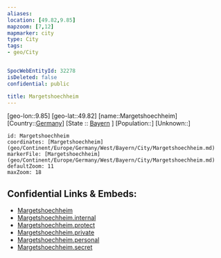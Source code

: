 ```yaml
---
aliases: 
location: [49.82,9.85]
mapzoom: [7,12] 
mapmarker: city 
type: City
tags:
- geo/City


SpocWebEntityId: 32278
isDeleted: false
confidential: public

title: Margetshoechheim
---
```

[geo-lon::9.85]
[geo-lat::49.82]
[name::Margetshoechheim]
[Country::[Germany](geo/Continent/Europe/Germany.md)]
[State :: [Bayern](geo/Continent/Europe/Germany/West/Bayern.md) ]
[Population::]
[Unknown::]


```leaflet
id: Margetshoechheim
coordinates: [Margetshoechheim](geo/Continent/Europe/Germany/West/Bayern/City/Margetshoechheim.md)
markerFile: [Margetshoechheim](geo/Continent/Europe/Germany/West/Bayern/City/Margetshoechheim.md)
defaultZoom: 11 
maxZoom: 18
```


## Confidential Links & Embeds: 
- [Margetshoechheim](../../../../../../../../_public/geo/Continent/Europe/Germany/West/Bayern/City/Margetshoechheim.md) 
- [Margetshoechheim.internal](../../../../../../../../_internal/geo/Continent/Europe/Germany/West/Bayern/City/Margetshoechheim.internal.md) 
- [Margetshoechheim.protect](../../../../../../../../_protect/geo/Continent/Europe/Germany/West/Bayern/City/Margetshoechheim.protect.md) 
- [Margetshoechheim.private](../../../../../../../../_private/geo/Continent/Europe/Germany/West/Bayern/City/Margetshoechheim.private.md) 
- [Margetshoechheim.personal](../../../../../../../../_personal/geo/Continent/Europe/Germany/West/Bayern/City/Margetshoechheim.personal.md) 
- [Margetshoechheim.secret](../../../../../../../../_secret/geo/Continent/Europe/Germany/West/Bayern/City/Margetshoechheim.secret.md) 
